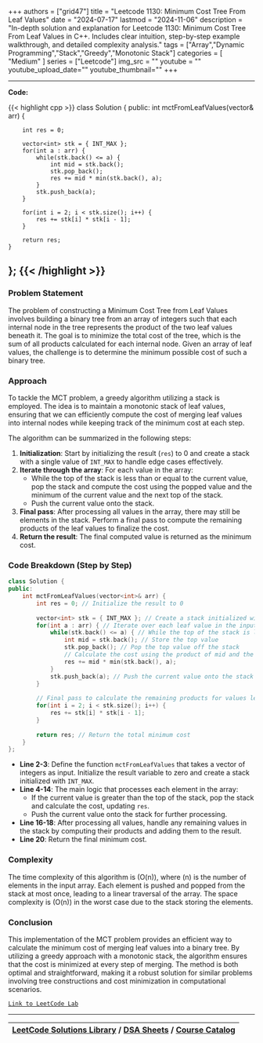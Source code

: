 
+++
authors = ["grid47"]
title = "Leetcode 1130: Minimum Cost Tree From Leaf Values"
date = "2024-07-17"
lastmod = "2024-11-06"
description = "In-depth solution and explanation for Leetcode 1130: Minimum Cost Tree From Leaf Values in C++. Includes clear intuition, step-by-step example walkthrough, and detailed complexity analysis."
tags = ["Array","Dynamic Programming","Stack","Greedy","Monotonic Stack"]
categories = [
    "Medium"
]
series = ["Leetcode"]
img_src = ""
youtube = ""
youtube_upload_date=""
youtube_thumbnail=""
+++



---
**Code:**

{{< highlight cpp >}}
class Solution {
public:
    int mctFromLeafValues(vector<int>& arr) {
        
        int res = 0;
        
        vector<int> stk = { INT_MAX };
        for(int a : arr) {
            while(stk.back() <= a) {
                int mid = stk.back();
                stk.pop_back();
                res += mid * min(stk.back(), a);
            }
            stk.push_back(a);
        }
        
        for(int i = 2; i < stk.size(); i++) {
            res += stk[i] * stk[i - 1];
        }
        
        return res;
    }
};
{{< /highlight >}}
---


### Problem Statement
The problem of constructing a Minimum Cost Tree from Leaf Values involves building a binary tree from an array of integers such that each internal node in the tree represents the product of the two leaf values beneath it. The goal is to minimize the total cost of the tree, which is the sum of all products calculated for each internal node. Given an array of leaf values, the challenge is to determine the minimum possible cost of such a binary tree.

### Approach
To tackle the MCT problem, a greedy algorithm utilizing a stack is employed. The idea is to maintain a monotonic stack of leaf values, ensuring that we can efficiently compute the cost of merging leaf values into internal nodes while keeping track of the minimum cost at each step. 

The algorithm can be summarized in the following steps:
1. **Initialization**: Start by initializing the result (`res`) to 0 and create a stack with a single value of `INT_MAX` to handle edge cases effectively.
2. **Iterate through the array**: For each value in the array:
   - While the top of the stack is less than or equal to the current value, pop the stack and compute the cost using the popped value and the minimum of the current value and the next top of the stack.
   - Push the current value onto the stack.
3. **Final pass**: After processing all values in the array, there may still be elements in the stack. Perform a final pass to compute the remaining products of the leaf values to finalize the cost.
4. **Return the result**: The final computed value is returned as the minimum cost.

### Code Breakdown (Step by Step)
```cpp
class Solution {
public:
    int mctFromLeafValues(vector<int>& arr) {
        int res = 0; // Initialize the result to 0
        
        vector<int> stk = { INT_MAX }; // Create a stack initialized with INT_MAX
        for(int a : arr) { // Iterate over each leaf value in the input array
            while(stk.back() <= a) { // While the top of the stack is less than or equal to the current value
                int mid = stk.back(); // Store the top value
                stk.pop_back(); // Pop the top value off the stack
                // Calculate the cost using the product of mid and the minimum of the new top of the stack and current value
                res += mid * min(stk.back(), a);
            }
            stk.push_back(a); // Push the current value onto the stack
        }
        
        // Final pass to calculate the remaining products for values left in the stack
        for(int i = 2; i < stk.size(); i++) {
            res += stk[i] * stk[i - 1];
        }
        
        return res; // Return the total minimum cost
    }
};
```

- **Line 2-3**: Define the function `mctFromLeafValues` that takes a vector of integers as input. Initialize the result variable to zero and create a stack initialized with `INT_MAX`.
- **Line 4-14**: The main logic that processes each element in the array:
  - If the current value is greater than the top of the stack, pop the stack and calculate the cost, updating `res`.
  - Push the current value onto the stack for further processing.
- **Line 16-18**: After processing all values, handle any remaining values in the stack by computing their products and adding them to the result.
- **Line 20**: Return the final minimum cost.

### Complexity
The time complexity of this algorithm is \(O(n)\), where \(n\) is the number of elements in the input array. Each element is pushed and popped from the stack at most once, leading to a linear traversal of the array. The space complexity is \(O(n)\) in the worst case due to the stack storing the elements.

### Conclusion
This implementation of the MCT problem provides an efficient way to calculate the minimum cost of merging leaf values into a binary tree. By utilizing a greedy approach with a monotonic stack, the algorithm ensures that the cost is minimized at every step of merging. The method is both optimal and straightforward, making it a robust solution for similar problems involving tree constructions and cost minimization in computational scenarios.


[`Link to LeetCode Lab`](https://leetcode.com/problems/minimum-cost-tree-from-leaf-values/description/)

---

| [LeetCode Solutions Library](https://grid47.xyz/leetcode/) / [DSA Sheets](https://grid47.xyz/sheets/) / [Course Catalog](https://grid47.xyz/courses/) |
| --- |
